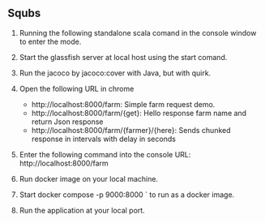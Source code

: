 Squbs
---------------------

1. Running the following standalone scala comand in the console window to enter the mode.

2. Start the glassfish server at local host using the start comand.

3. Run the jacoco by jacoco:cover with Java, but with quirk.

5. Open the following URL in chrome
   * http://localhost:8000/farm: Simple farm request demo.
   * http://localhost:8000/farm/{get}: Hello response farm name and return Json response
   * http://localhost:8000/farm/{farmer}/{here}: Sends chunked response in intervals with delay in    seconds

6. Enter the following command into the console URL: http://localhost:8000/farm

7. Run docker image on your local machine.

8. Start docker compose -p 9000:8000 <farmdiagnoser>` to run as a docker image.

9. Run the application at your local port.
